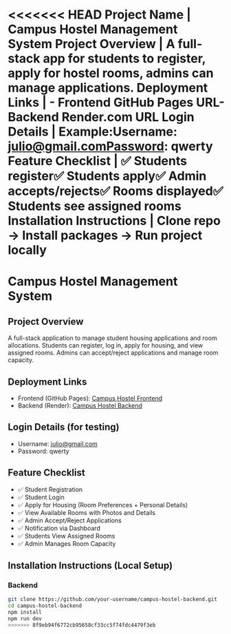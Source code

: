 <<<<<<< HEAD
Project Name | Campus Hostel Management System
Project Overview | A full-stack app for students to register, apply for hostel rooms, admins can manage applications.
Deployment Links | - Frontend GitHub Pages URL- Backend Render.com URL
Login Details | Example:Username: julio@gmail.comPassword: qwerty
Feature Checklist | ✅ Students register✅ Students apply✅ Admin accepts/rejects✅ Rooms displayed✅ Students see assigned rooms
Installation Instructions | Clone repo → Install packages → Run project locally
=======
# Campus Hostel Management System

## Project Overview

A full-stack application to manage student housing applications and room allocations. Students can register, log in, apply for housing, and view assigned rooms. Admins can accept/reject applications and manage room capacity.

## Deployment Links

- Frontend (GitHub Pages): [Campus Hostel Frontend](https://your-github-username.github.io/campus-hostel-frontend/)
- Backend (Render): [Campus Hostel Backend](https://campus-hostel-backend.onrender.com)

## Login Details (for testing)

- Username: julio@gmail.com
- Password: qwerty

## Feature Checklist

- ✅ Student Registration
- ✅ Student Login
- ✅ Apply for Housing (Room Preferences + Personal Details)
- ✅ View Available Rooms with Photos and Details
- ✅ Admin Accept/Reject Applications
- ✅ Notification via Dashboard
- ✅ Students View Assigned Rooms
- ✅ Admin Manages Room Capacity

## Installation Instructions (Local Setup)

### Backend
```bash
git clone https://github.com/your-username/campus-hostel-backend.git
cd campus-hostel-backend
npm install
npm run dev
>>>>>>> 8f9eb94f6772cb95658cf33cc5f74fdc4479f3eb
